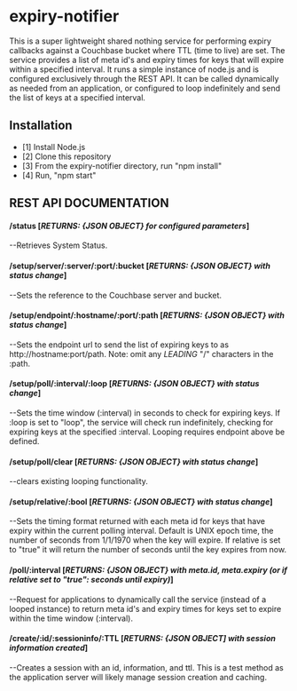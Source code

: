 expiry-notifier
===============

This is a super lightweight shared nothing service for performing expiry callbacks against a Couchbase bucket where TTL (time to live) are set.   The service provides a list of meta id's and expiry times for keys that will expire within a specified interval.   It runs a simple instance of node.js and is configured exclusively through the REST API.  It can be called dynamically as needed from an application, or configured to loop indefinitely and send the list of keys at a specified interval.   

## Installation
 - [1] Install Node.js
 - [2] Clone this repository
 - [3] From the expiry-notifier directory, run "npm install"
 - [4] Run, "npm start"

## REST API DOCUMENTATION
#### /status [**_RETURNS: {JSON OBJECT} for configured parameters_**] 								
--Retrieves System Status.

#### /setup/server/:server/:port/:bucket	[**_RETURNS: {JSON OBJECT} with status change_**]
--Sets the reference to the Couchbase server and bucket.   

#### /setup/endpoint/:hostname/:port/:path  [**_RETURNS: {JSON OBJECT} with status change_**]
--Sets the endpoint url to send the list of expiring keys to as http://hostname:port/path.  Note: omit any *LEADING* "/" characters in the :path.   
  
#### /setup/poll/:interval/:loop [**_RETURNS: {JSON OBJECT} with status change_**]
--Sets the time window (:interval) in seconds to check for expiring keys.  If :loop is set to "loop", the service will check run indefinitely, checking for expiring keys at the specified :interval. Looping requires endpoint above be defined.  

#### /setup/poll/clear  [**_RETURNS: {JSON OBJECT} with status change_**]
--clears existing looping functionality.  
  
#### /setup/relative/:bool  [**_RETURNS: {JSON OBJECT} with status change_**]
--Sets the timing format returned with each meta id for keys that have expiry within the current polling interval.  Default is UNIX epoch time, the number of seconds from 1/1/1970 when the key will expire.  If relative is set to "true" it will return the number of seconds until the key expires from now.    

#### /poll/:interval [**_RETURNS: {JSON OBJECT} with meta.id, meta.expiry (or if relative set to "true": seconds until expiry)_**]
--Request for applications to dynamically call the service (instead of a looped instance) to return meta id's and expiry times for keys set to expire within the time window (:interval).
   
#### /create/:id/:sessioninfo/:TTL [**_RETURNS: {JSON OBJECT] with session information created_**]
--Creates a session with an id, information, and ttl.  This is a test method as the application server will likely manage session creation and caching.  
   
